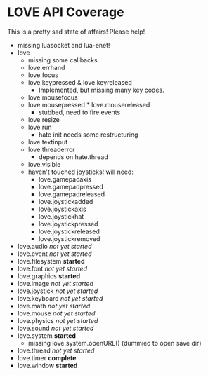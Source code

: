 # LOVE API Coverage

This is a pretty sad state of affairs! Please help!

* missing luasocket and lua-enet!
* love
   * missing some callbacks
   * love.errhand
   * love.focus
   * love.keypressed & love.keyreleased
      * Implemented, but missing many key codes.
   * love.mousefocus
   * love.mousepressed * love.mousereleased
      * stubbed, need to fire events
   * love.resize
   * love.run
      * hate init needs some restructuring
   * love.textinput
   * love.threaderror
      * depends on hate.thread
   * love.visible
   * haven't touched joysticks! will need:
      * love.gamepadaxis
      * love.gamepadpressed
      * love.gamepadreleased
      * love.joystickadded
      * love.joystickaxis
      * love.joystickhat
      * love.joystickpressed
      * love.joystickreleased
      * love.joystickremoved
* love.audio *not yet started*
* love.event *not yet started*
* love.filesystem **started**
* love.font *not yet started*
* love.graphics **started**
* love.image *not yet started*
* love.joystick *not yet started*
* love.keyboard *not yet started*
* love.math *not yet started*
* love.mouse *not yet started*
* love.physics *not yet started*
* love.sound *not yet started*
* love.system **started**
   * missing love.system.openURL() (dummied to open save dir)
* love.thread *not yet started*
* love.timer **complete**
* love.window **started**
